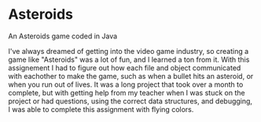 # Asteroids
An Asteroids game coded in Java

I've always dreamed of getting into the video game industry, so creating a game like "Asteroids" was a lot of fun, and I learned a ton from it. With this assignement I had to figure out how each file and object communicated with eachother to make the game, such as when a bullet hits an asteroid, or when you run out of lives. It was a long project that took over a month to complete, but with getting help from my teacher when I was stuck on the project or had questions, using the correct data structures, and debugging, I was able to complete this assignment with flying colors. 
